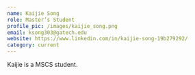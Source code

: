 ```yaml
---
name: Kaijie Song
role: Master’s Student
profile_pic: /images/kaijie_song.png
email: ksong303@gatech.edu
website: https://www.linkedin.com/in/kaijie-song-19b279292/
category: current
---
```


Kaijie is a MSCS student.
